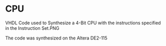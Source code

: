 # CPU
VHDL Code used to Synthesize a 4-Bit CPU with the instructions specified in the Instruction Set.PNG

The code was synthesized on the Altera DE2-115
